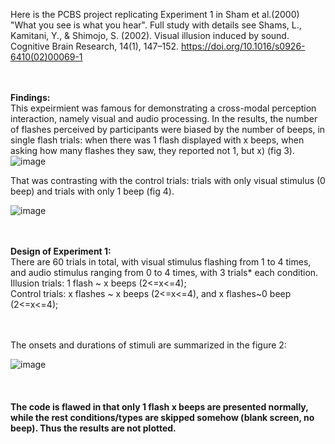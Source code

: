 Here is the PCBS project replicating Experiment 1 in Sham et al.(2000) "What you see is what you hear".
Full study with details see Shams, L., Kamitani, Y., & Shimojo, S. (2002). Visual illusion induced by sound. Cognitive Brain Research, 14(1), 147–152. https://doi.org/10.1016/s0926-6410(02)00069-1 
<br />
<br />
<br />

**Findings:**<br />
This expeirmient was famous for demonstrating a cross-modal perception interaction, namely visual and audio processing. In the results, the number of flashes perceived by participants were biased by the number of beeps, in single flash trials: when there was 1 flash displayed with x beeps, when asking how many flashes they saw, they reported not 1, but x) (fig 3).<br />
 ![image](https://user-images.githubusercontent.com/47482896/117947255-501f2880-b310-11eb-824b-c15228224e47.png)
<br />

That was contrasting with the control trials: trials with only visual stimulus (0 beep) and trials with only 1 beep (fig 4).<br />

![image](https://user-images.githubusercontent.com/47482896/117947764-ccb20700-b310-11eb-82bc-4f88ce3c28e7.png)
<br />
<br />
<br />

**Design of Experiment 1:**<br />
There are 60 trials in total, with visual stimulus flashing from 1 to 4 times, and audio stimulus ranging from 0 to 4 times, with 3 trials* each condition. <br />
Illusion trials: 1 flash ~ x beeps (2<=x<=4);  <br />
Control trials: x flashes ~ x beeps (2<=x<=4), and x flashes~0 beep (2<=x<=4); <br />
<br />
<br />

The onsets and durations of stimuli are summarized in the figure 2:<br />

![image](https://user-images.githubusercontent.com/47482896/118040889-6d84de80-b372-11eb-9686-605de78611bf.png)
<br />
<br />
<br />
<br />
**The code is flawed in that only 1 flash x beeps are presented normally, while the rest conditions/types are skipped somehow (blank screen, no beep). Thus the results are not plotted.**

